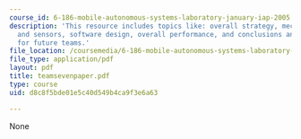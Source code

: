 ```yaml
---
course_id: 6-186-mobile-autonomous-systems-laboratory-january-iap-2005
description: 'This resource includes topics like: overall strategy, mechanical design
  and sensors, software design, overall performance, and conclusions and suggestions
  for future teams.'
file_location: /coursemedia/6-186-mobile-autonomous-systems-laboratory-january-iap-2005/d8c8f5bde01e5c40d549b4ca9f3e6a63_teamsevenpaper.pdf
file_type: application/pdf
layout: pdf
title: teamsevenpaper.pdf
type: course
uid: d8c8f5bde01e5c40d549b4ca9f3e6a63

---
```

None